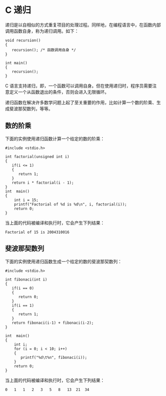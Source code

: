 # C 递归

<div>
递归是以自相似的方式重复项目的处理过程。同样地，在编程语言中，在函数内部调用函数自身，称为递归调用。如下：

```
void recursion()
{
   recursion(); /* 函数调用自身 */
}

int main()
{
   recursion();
}
```

C 语言支持递归，即，一个函数可以调用自身。但在使用递归时，程序员需要注意定义一个从函数退出的条件，否则会进入无限循环。

递归函数在解决许多数学问题上起了至关重要的作用，比如计算一个数的阶乘、生成斐波那契数列，等等。


## 数的阶乘

下面的实例使用递归函数计算一个给定的数的阶乘：

```
#include <stdio.h>

int factorial(unsigned int i)
{
   if(i <= 1)
   {
      return 1;
   }
   return i * factorial(i - 1);
}
int  main()
{
    int i = 15;
    printf("Factorial of %d is %d\n", i, factorial(i));
    return 0;
}
```

当上面的代码被编译和执行时，它会产生下列结果：

```
Factorial of 15 is 2004310016
```

## 斐波那契数列

下面的实例使用递归函数生成一个给定的数的斐波那契数列：

```
#include <stdio.h>

int fibonaci(int i)
{
   if(i == 0)
   {
      return 0;
   }
   if(i == 1)
   {
      return 1;
   }
   return fibonaci(i-1) + fibonaci(i-2);
}

int  main()
{
    int i;
    for (i = 0; i < 10; i++)
    {
       printf("%d\t%n", fibonaci(i));
    }
    return 0;
}
```

当上面的代码被编译和执行时，它会产生下列结果：

```
0	1	1	2	3	5	8	13	21	34
```
